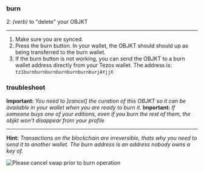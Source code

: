 ### **burn**

2: _(verb)_ to "delete" your OBJKT


***

1. Make sure you are synced.
2. Press the burn button. In your wallet, the OBJKT should should up as being transferred to the burn wallet.
3. If the burn button is not working, you can send the OBJKT to a burn wallet address directly from your Tezos wallet. The address is: `tz1burnburnburnburnburnburnburjAYjjX`

### **troubleshoot**
**Important:** _You need to [cancel] the curation of this OBJKT so it can be available in your wallet when you are ready to burn it._
**Important:** _If someone buys one of your editions, even if you burn the rest of them, the objkt won't disappear from your profile_
***
**Hint:** _Transactions on the blockchain are irreversible, thats why you need to send it to another wallet. The burn address is an address nobody owns a key of._

![Please cancel swap prior to burn operation](https://i.ibb.co/c6x821J/sketch-1619101908825.png)

